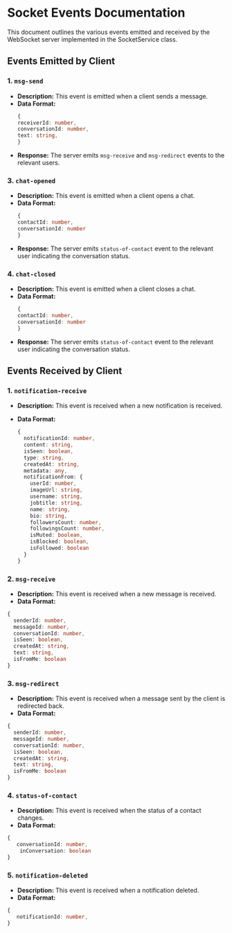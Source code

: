 # Socket Events Documentation

This document outlines the various events emitted and received by the WebSocket server implemented in the SocketService class.

## Events Emitted by Client

### 1. `msg-send`

- **Description:** This event is emitted when a client sends a message.
- **Data Format:**
  ```typescript
  {
  receiverId: number,
  conversationId: number,
  text: string,
  }
  ```
- **Response:** The server emits `msg-receive` and `msg-redirect` events to the relevant users.

### 3. `chat-opened`

- **Description:** This event is emitted when a client opens a chat.
- **Data Format:**
  ```typescript
  {
  contactId: number,
  conversationId: number
  }
  ```
- **Response:** The server emits `status-of-contact` event to the relevant user indicating the conversation status.

### 4. `chat-closed`

- **Description:** This event is emitted when a client closes a chat.
- **Data Format:**
  ```typescript
  {
  contactId: number,
  conversationId: number
  }
  ```
- **Response:** The server emits `status-of-contact` event to the relevant user indicating the conversation status.

## Events Received by Client

### 1. `notification-receive`

- **Description:** This event is received when a new notification is received.
- **Data Format:**

  ```typescript
  {
    notificationId: number,
    content: string,
    isSeen: boolean,
    type: string,
    createdAt: string,
    metadata: any,
    notificationFrom: {
      userId: number,
      imageUrl: string,
      username: string,
      jobtitle: string,
      name: string,
      bio: string,
      followersCount: number,
      followingsCount: number,
      isMuted: boolean,
      isBlocked: boolean,
      isFollowed: boolean
    }
  }
  ```

### 2. `msg-receive`

- **Description:** This event is received when a new message is received.
- **Data Format:**

```typescript
{
  senderId: number,
  messageId: number,
  conversationId: number,
  isSeen: boolean,
  createdAt: string,
  text: string,
  isFromMe: boolean
}
```

### 3. `msg-redirect`

- **Description:** This event is received when a message sent by the client is redirected back.
- **Data Format:**

```typescript
{
  senderId: number,
  messageId: number,
  conversationId: number,
  isSeen: boolean,
  createdAt: string,
  text: string,
  isFromMe: boolean
}
```

### 4. `status-of-contact`

- **Description:** This event is received when the status of a contact changes.
- **Data Format:**

```typescript
{
   conversationId: number,
    inConversation: boolean
}
```
### 5. `notification-deleted`

- **Description:** This event is received when a notification deleted.
- **Data Format:**

```typescript
{
   notificationId: number,
}
```